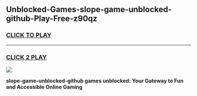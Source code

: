 
## Unblocked-Games-slope-game-unblocked-github-Play-Free-z90qz
<h3>
<a href="https://premium76.site?title=slope-game-unblocked-github&ref=22A">CLICK TO PLAY</a></h3>
<hr>

<h3>
<a href="https://premium76.site?title=slope-game-unblocked-github&ref=22A">CLICK 2 PLAY</a>
  
</h3>

<a href="https://premium76.site?title=slope-game-unblocked-github&ref=22A"><img src="https://clearcache.store/games.png"></a>


**slope-game-unblocked-github games unblocked: Your Gateway to Fun and Accessible Online Gaming**
